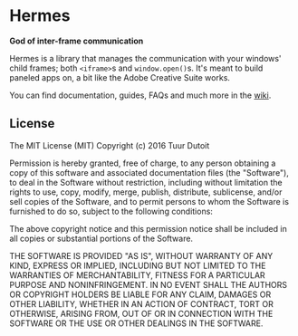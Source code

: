 Hermes
======
**God of inter-frame communication**

Hermes is a library that manages the communication with your windows' child frames; both `<iframe>`s and `window.open()`s. 
It's meant to build paneled apps on, a bit like the Adobe Creative Suite works.

You can find documentation, guides, FAQs and much more in the [wiki](https://github.com/TuurDutoit/hermes/wiki).


## License
The MIT License (MIT)
Copyright (c) 2016 Tuur Dutoit

Permission is hereby granted, free of charge, to any person obtaining a copy of this software and associated documentation files (the "Software"), to deal in the Software without restriction, including without limitation the rights to use, copy, modify, merge, publish, distribute, sublicense, and/or sell copies of the Software, and to permit persons to whom the Software is furnished to do so, subject to the following conditions:

The above copyright notice and this permission notice shall be included in all copies or substantial portions of the Software.

THE SOFTWARE IS PROVIDED "AS IS", WITHOUT WARRANTY OF ANY KIND, EXPRESS OR IMPLIED, INCLUDING BUT NOT LIMITED TO THE WARRANTIES OF MERCHANTABILITY, FITNESS FOR A PARTICULAR PURPOSE AND NONINFRINGEMENT. IN NO EVENT SHALL THE AUTHORS OR COPYRIGHT HOLDERS BE LIABLE FOR ANY CLAIM, DAMAGES OR OTHER LIABILITY, WHETHER IN AN ACTION OF CONTRACT, TORT OR OTHERWISE, ARISING FROM, OUT OF OR IN CONNECTION WITH THE SOFTWARE OR THE USE OR OTHER DEALINGS IN THE SOFTWARE.
